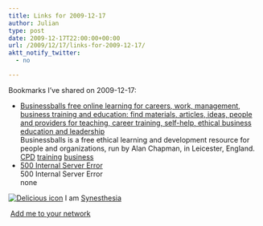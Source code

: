 ```yaml
---
title: Links for 2009-12-17
author: Julian
type: post
date: 2009-12-17T22:00:00+00:00
url: /2009/12/17/links-for-2009-12-17/
aktt_notify_twitter:
  - no

---
```

Bookmarks I&#8217;ve shared on 2009-12-17:

  * [Businessballs free online learning for careers, work, management, business training and education: find materials, articles, ideas, people and providers for teaching, career training, self-help, ethical business education and leadership][1]  
    Businessballs is a free ethical learning and development resource for people and organizations, run by Alan Chapman, in Leicester, England.  
    [CPD][2] [training][3] [business][4] 
  * [500 Internal Server Error][5]  
    500 Internal Server Error  
    none

<p class="deliciouslink">
  <a href="https://del.icio.us/synesthesia" title="See all my bookmarks on del.icio.us"><img src="https://www.synesthesia.co.uk/images/deliciousicon.jpg" alt="Delicious icon" /></a>&nbsp;I am <a href="https://del.icio.us/synesthesia" title="See all my bookmarks on del.icio.us">Synesthesia</a>
</p>

<p class="deliciouslink">
  <a href="https://del.icio.us/network?add=synesthesia" title="Add me to your del.icio.us network"><img src="https://www.synesthesia.co.uk/images/add.gif" alt="" /></a>&nbsp;<a href="https://del.icio.us/network?add=synesthesia" title="Add me to your del.icio.us network">Add me to your network</a>
</p>

 [1]: https://www.businessballs.com/
 [2]: https://delicious.com/synesthesia/CPD
 [3]: https://delicious.com/synesthesia/training
 [4]: https://delicious.com/synesthesia/business
 [5]: https://feeds.delicious.com/v2/rss/synesthesia